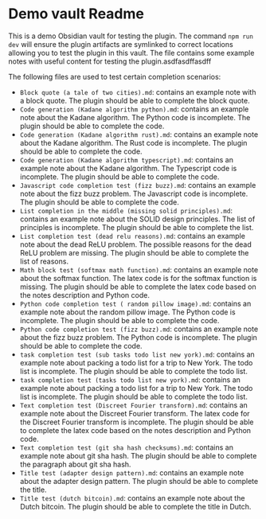# Demo vault Readme
This is a demo Obsidian vault for testing the plugin.
The command `npm run dev` will ensure the plugin artifacts are symlinked to correct locations allowing you to test the plugin in this vault.
The file contains some example notes with useful content for testing the plugin.asdfasdffasdff

The following files are used to test certain completion scenarios:
- `Block quote (a tale of two cities).md`: contains an example note with a block quote. The plugin should be able to complete the block quote.
- `Code generation (Kadane algorithm python).md`: contains an example note about the Kadane algorithm. The Python code is incomplete. The plugin should be able to complete the code.
- `Code generation (Kadane algorithm rust).md`: contains an example note about the Kadane algorithm. The Rust code is incomplete. The plugin should be able to complete the code.
- `Code generation (Kadane algorithm typescript).md`: contains an example note about the Kadane algorithm. The Typescript code is incomplete. The plugin should be able to complete the code.
- `Javascript code completion test (fizz buzz).md`: contains an example note about the fizz buzz problem. The Javascript code is incomplete. The plugin should be able to complete the code.
- `List completion in the middle (missing solid principles).md`: contains an example note about the SOLID design principles. The list of principles is incomplete. The plugin should be able to complete the list.
- `List completion test (dead relu reasons).md`: contains an example note about the dead ReLU problem. The possible reasons for the dead ReLU problem are missing. The plugin should be able to complete the list of reasons.
- `Math block test (softmax math function).md`: contains an example note about the softmax function. The latex code is for the softmax function is missing. The plugin should be able to complete the latex code based on the notes description and Python code.
- `Python code completion test ( random pillow image).md`: contains an example note about the random pillow image. The Python code is incomplete. The plugin should be able to complete the code.
- `Python code completion test (fizz buzz).md`: contains an example note about the fizz buzz problem. The Python code is incomplete. The plugin should be able to complete the code.
- `task completion test (sub tasks todo list new york).md`: contains an example note about packing a todo list for a trip to New York. The todo list is incomplete. The plugin should be able to complete the todo list.
- `task completion test (tasks todo list new york).md`: contains an example note about packing a todo list for a trip to New York. The todo list is incomplete. The plugin should be able to complete the todo list.
- `Text completion test (Discreet Fourier transform).md`: contains an example note about the Discreet Fourier transform. The latex code for the Discreet Fourier transform is incomplete. The plugin should be able to complete the latex code based on the notes description and Python code.
- `Text completion test (git sha hash checksums).md`: contains an example note about git sha hash. The plugin should be able to complete the paragraph about git sha hash.
- `Title test (adapter design pattern).md`: contains an example note about the adapter design pattern. The plugin should be able to complete the title.
- `Title test (dutch bitcoin).md`: contains an example note about the Dutch bitcoin. The plugin should be able to complete the title in Dutch.
